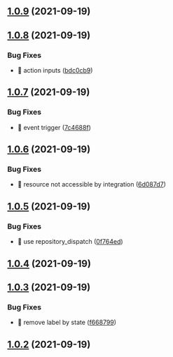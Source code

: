 ## [1.0.9](https://github.com/wow-actions/pr-triage/compare/v1.0.8...v1.0.9) (2021-09-19)

## [1.0.8](https://github.com/wow-actions/pr-triage/compare/v1.0.7...v1.0.8) (2021-09-19)


### Bug Fixes

* 🐛 action inputs ([bdc0cb9](https://github.com/wow-actions/pr-triage/commit/bdc0cb949cf6acc86147ee096d24471b75dd9e10))

## [1.0.7](https://github.com/wow-actions/pr-triage/compare/v1.0.6...v1.0.7) (2021-09-19)


### Bug Fixes

* 🐛 event trigger ([7c4688f](https://github.com/wow-actions/pr-triage/commit/7c4688f5e1347c014dc5181af02aa59210673f44))

## [1.0.6](https://github.com/wow-actions/pr-triage/compare/v1.0.5...v1.0.6) (2021-09-19)


### Bug Fixes

* 🐛 resource not accessible by integration ([6d087d7](https://github.com/wow-actions/pr-triage/commit/6d087d7b5f913958cf58d37abc4bc0a6abd7d7bb))

## [1.0.5](https://github.com/wow-actions/pr-triage/compare/v1.0.4...v1.0.5) (2021-09-19)


### Bug Fixes

* 🐛 use repository_dispatch ([0f764ed](https://github.com/wow-actions/pr-triage/commit/0f764eda7f82c7b41b08e17a425b3188107a2efa))

## [1.0.4](https://github.com/wow-actions/pr-triage/compare/v1.0.3...v1.0.4) (2021-09-19)

## [1.0.3](https://github.com/wow-actions/pr-triage/compare/v1.0.2...v1.0.3) (2021-09-19)


### Bug Fixes

* 🐛 remove label by state ([f668799](https://github.com/wow-actions/pr-triage/commit/f668799330987b598f8bec0d6abbfcfba1a88264))

## [1.0.2](https://github.com/wow-actions/pr-triage/compare/v1.0.1...v1.0.2) (2021-09-19)
